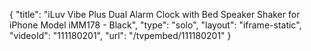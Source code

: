 {
    "title": "iLuv Vibe Plus Dual Alarm Clock with Bed Speaker Shaker for iPhone Model iMM178 - Black",
    "type": "solo",
    "layout": "iframe-static",
    "videoId": "111180201",
    "url": "\/tvpembed\/111180201"
}